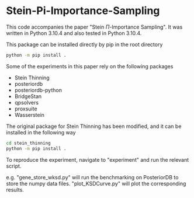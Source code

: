 # Stein-Pi-Importance-Sampling

This code accompanies the paper "Stein $\Pi$-Importance Sampling". It was written in Python 3.10.4 and also tested in Python 3.10.4.

This package can be installed directly by pip in the root directory

```bash
python -m pip install .
```

Some of the experiments in this paper rely on the following packages

- Stein Thinning
- posteriordb
- posteriordb-python
- BridgeStan
- qpsolvers
- proxsuite
- Wasserstein

The original package for Stein Thinning has been modified, and it can be installed in the following way

```bash
cd stein_thinning
python -m pip install .
```

To reproduce the experiment, navigate to "experiment" and run the relevant script.

e.g. "gene_store_wksd.py" will run the benchmarking on PosteriorDB to store the numpy data files. "plot_KSDCurve.py" will plot the corresponding results.
